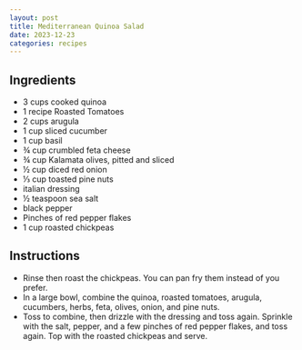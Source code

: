 ```yaml
---
layout: post
title: Mediterranean Quinoa Salad
date: 2023-12-23
categories: recipes
---
```

Ingredients
--
* 3 cups cooked quinoa
* 1 recipe Roasted Tomatoes
* 2 cups arugula
* 1 cup sliced cucumber
* 1 cup basil 
* ¾ cup crumbled feta cheese
* ¾ cup Kalamata olives, pitted and sliced
* ½ cup diced red onion
* ⅓ cup toasted pine nuts
* italian dressing
* ½ teaspoon sea salt
* black pepper
* Pinches of red pepper flakes
* 1 cup roasted chickpeas

Instructions
--
* Rinse then roast the chickpeas.  You can pan fry them instead of you prefer. 
* In a large bowl, combine the quinoa, roasted tomatoes, arugula, cucumbers, herbs, feta, olives, onion, and pine nuts.
* Toss to combine, then drizzle with the dressing and toss again. Sprinkle with the salt, pepper, and a few pinches of red pepper flakes, and toss again. Top with the roasted chickpeas and serve.
